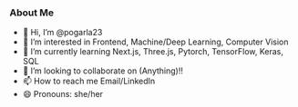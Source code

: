 ### About Me

- 👋 Hi, I’m @pogarla23
- 👀 I’m interested in Frontend, Machine/Deep Learning, Computer Vision
- 🌱 I’m currently learning Next.js, Three.js, Pytorch, TensorFlow, Keras, SQL
- 💞️ I’m looking to collaborate on (Anything)!! 
- 📫 How to reach me Email/LinkedIn 
- 😄 Pronouns: she/her

<!---
pogarla23/pogarla23 is a ✨ special ✨ repository because its `README.md` (this file) appears on your GitHub profile.
You can click the Preview link to take a look at your changes.
--->
